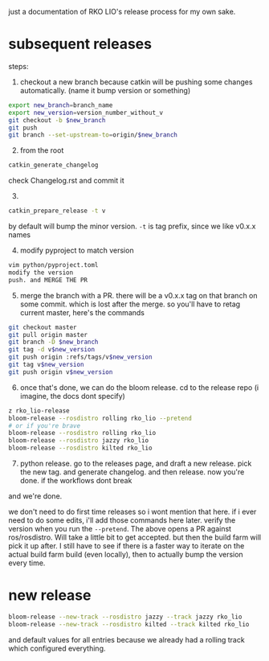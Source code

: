 just a documentation of RKO LIO's release process for my own sake.

# subsequent releases

steps: 

1. checkout a new branch because catkin will be pushing some changes automatically. (name it bump version or something)
```bash
export new_branch=branch_name
export new_version=version_number_without_v
git checkout -b $new_branch
git push
git branch --set-upstream-to=origin/$new_branch
```

2. from the root
```bash
catkin_generate_changelog
``` 

check Changelog.rst and commit it

3. 
```bash
catkin_prepare_release -t v
```
by default will bump the minor version. `-t` is tag prefix, since we like v0.x.x names

4. modify pyproject to match version

```bash
vim python/pyproject.toml
modify the version
push. and MERGE THE PR
```

5. merge the branch with a PR. there will be a v0.x.x tag on that branch on some commit. which is lost after the merge. so you'll have to retag current master, here's the commands
```bash
git checkout master
git pull origin master
git branch -D $new_branch
git tag -d v$new_version
git push origin :refs/tags/v$new_version
git tag v$new_version
git push origin v$new_version
```

6. once that's done, we can do the bloom release. cd to the release repo (i imagine, the docs dont specify) 
```bash
z rko_lio-release
bloom-release --rosdistro rolling rko_lio --pretend
# or if you're brave
bloom-release --rosdistro rolling rko_lio
bloom-release --rosdistro jazzy rko_lio
bloom-release --rosdistro kilted rko_lio
```

7. python release. go to the releases page, and draft a new release. pick the new tag. and generate changelog. and then release. now you're done. if the workflows dont break

and we're done.

we don't need to do first time releases so i wont mention that here. if i ever need to do some edits, i'll add those commands here later. verify the version when you run the `--pretend`.
The above opens a PR against ros/rosdistro. Will take a little bit to get accepted. but then the build farm will pick it up after. I still have to see if there is a faster way to iterate on the actual build farm build (even locally), then to actually bump the version every time.

# new release

```bash
bloom-release --new-track --rosdistro jazzy --track jazzy rko_lio
bloom-release --new-track --rosdistro kilted --track kilted rko_lio
```

and default values for all entries because we already had a rolling track which configured everything.
